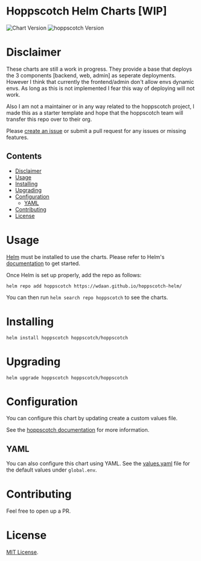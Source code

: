 <h1> Hoppscotch Helm Charts [WIP] </h1>

<!-- Keep full URL links to repo files because this README syncs from main to gh-pages.  -->

![Chart Version](https://img.shields.io/github/v/release/wdaan/hoppscotch-helm?label=chart%20version)
![hoppscotch Version](https://img.shields.io/github/v/release/hoppscotch/hoppscotch?color=green&label=hoppscotch%20version)

# Disclaimer
These charts are still a work in progress. They provide a base that deploys the 3 components [backend, web, admin] as seperate deployments. However I think that currently the frontend/admin don't allow envs dynamic envs. As long as this is not implemented I fear this way of deploying will not work.

Also I am not a maintainer or in any way related to the hoppscotch project, I made this as a starter template and hope that the hoppscotch team will transfer this repo over to their org.

Please [create an issue](https://github.com/hoppscotch-io/helm-charts/issues/new) or submit a pull request for any issues or missing features.

<h2> Contents </h2>

- [Disclaimer](#disclaimer)
- [Usage](#usage)
- [Installing](#installing)
- [Upgrading](#upgrading)
- [Configuration](#configuration)
  - [YAML](#yaml)
- [Contributing](#contributing)
- [License](#license)

# Usage

[Helm](https://helm.sh) must be installed to use the charts.
Please refer to Helm's [documentation](https://helm.sh/docs/) to get started.

Once Helm is set up properly, add the repo as follows:

```console
helm repo add hoppscotch https://wdaan.github.io/hoppscotch-helm/
```

You can then run `helm search repo hoppscotch` to see the charts.

# Installing

```console
helm install hoppscotch hoppscotch/hoppscotch
```

# Upgrading

```console
helm upgrade hoppscotch hoppscotch/hoppscotch
```

# Configuration

You can configure this chart by updating create a custom values file.

See the [hoppscotch documentation](https://docs.hoppscotch.io/documentation/self-host/getting-started) for more information.

## YAML

You can also configure this chart using YAML. See the [values.yaml](charts/hoppscotch/values.yaml#L34) file for the default values under `global.env`.

# Contributing

Feel free to open up a PR.

# License

[MIT License](https://github.com/hoppscotch-io/helm-charts/blob/main/LICENSE).
